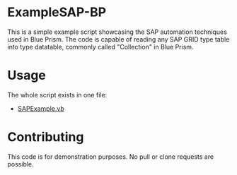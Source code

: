 # ExampleSAP-BP

This is a simple example script showcasing the SAP automation techniques used in Blue Prism.
The code is capable of reading any SAP GRID type table into type datatable, commonly called "Collection" in Blue Prism.


# Usage

The whole script exists in one file:
- [SAPExample.vb](https://github.com/JurajPalusek/ExampleSAP-BP/blob/main/SAPExample.vb)


# Contributing

This code is for demonstration purposes. No pull or clone requests are possible.
